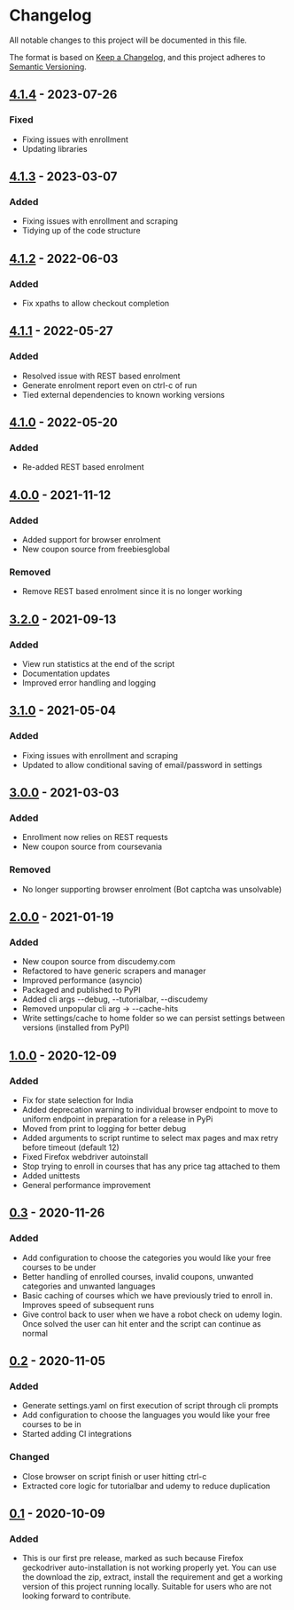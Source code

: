 # Changelog

All notable changes to this project will be documented in this file.

The format is based on [Keep a Changelog](https://keepachangelog.com/en/1.0.0/),
and this project adheres to
[Semantic Versioning](https://semver.org/spec/v2.0.0.html).

## [4.1.4] - 2023-07-26

### Fixed
- Fixing issues with enrollment
- Updating libraries

## [4.1.3] - 2023-03-07

### Added
- Fixing issues with enrollment and scraping
- Tidying up of the code structure

## [4.1.2] - 2022-06-03

### Added
- Fix xpaths to allow checkout completion

## [4.1.1] - 2022-05-27

### Added
- Resolved issue with REST based enrolment
- Generate enrolment report even on ctrl-c of run
- Tied external dependencies to known working versions

## [4.1.0] - 2022-05-20

### Added
- Re-added REST based enrolment

## [4.0.0] - 2021-11-12

### Added
- Added support for browser enrolment
- New coupon source from freebiesglobal

### Removed
- Remove REST based enrolment since it is no longer working

## [3.2.0] - 2021-09-13

### Added

- View run statistics at the end of the script
- Documentation updates
- Improved error handling and logging

## [3.1.0] - 2021-05-04

### Added

- Fixing issues with enrollment and scraping
- Updated to allow conditional saving of email/password in settings

## [3.0.0] - 2021-03-03

### Added

- Enrollment now relies on REST requests
- New coupon source from coursevania

### Removed
- No longer supporting browser enrolment (Bot captcha was unsolvable)

## [2.0.0] - 2021-01-19

### Added

- New coupon source from discudemy.com
- Refactored to have generic scrapers and manager
- Improved performance (asyncio)
- Packaged and published to PyPI
- Added cli args --debug, --tutorialbar, --discudemy
- Removed unpopular cli arg -> --cache-hits
- Write settings/cache to home folder so we can persist settings between versions (installed from PyPI)

## [1.0.0] - 2020-12-09

### Added

- Fix for state selection for India
- Added deprecation warning to individual browser endpoint to move to uniform endpoint in preparation for a release in PyPi
- Moved from print to logging for better debug
- Added arguments to script runtime to select max pages and max retry before timeout (default 12)
- Fixed Firefox webdriver autoinstall
- Stop trying to enroll in courses that has any price tag attached to them
- Added unittests
- General performance improvement

## [0.3] - 2020-11-26

### Added

- Add configuration to choose the categories you would like your free courses to be under
- Better handling of enrolled courses, invalid coupons, unwanted categories and unwanted languages
- Basic caching of courses which we have previously tried to enroll in. Improves speed of subsequent runs
- Give control back to user when we have a robot check on udemy login. Once solved the user can hit enter and the script 
can continue as normal

## [0.2] - 2020-11-05

### Added

- Generate settings.yaml on first execution of script through cli prompts
- Add configuration to choose the languages you would like your free courses to
  be in
- Started adding CI integrations

### Changed

- Close browser on script finish or user hitting ctrl-c
- Extracted core logic for tutorialbar and udemy to reduce duplication

## [0.1] - 2020-10-09

### Added

- This is our first pre release, marked as such because Firefox geckodriver
  auto-installation is not working properly yet. You can use the download the
  zip, extract, install the requirement and get a working version of this
  project running locally. Suitable for users who are not looking forward to
  contribute.

[4.1.4]:
  https://github.com/aapatre/Automatic-Udemy-Course-Enroller-GET-PAID-UDEMY-COURSES-for-FREE/releases/tag/v4.1.4
[4.1.3]:
  https://github.com/aapatre/Automatic-Udemy-Course-Enroller-GET-PAID-UDEMY-COURSES-for-FREE/releases/tag/v4.1.3
[4.1.2]:
  https://github.com/aapatre/Automatic-Udemy-Course-Enroller-GET-PAID-UDEMY-COURSES-for-FREE/releases/tag/v4.1.2
[4.1.1]:
  https://github.com/aapatre/Automatic-Udemy-Course-Enroller-GET-PAID-UDEMY-COURSES-for-FREE/releases/tag/v4.1.1
[4.1.0]:
  https://github.com/aapatre/Automatic-Udemy-Course-Enroller-GET-PAID-UDEMY-COURSES-for-FREE/releases/tag/v4.1.0
[4.0.0]:
  https://github.com/aapatre/Automatic-Udemy-Course-Enroller-GET-PAID-UDEMY-COURSES-for-FREE/releases/tag/v4.0.0
[3.2.0]:
  https://github.com/aapatre/Automatic-Udemy-Course-Enroller-GET-PAID-UDEMY-COURSES-for-FREE/releases/tag/v3.2.0
[3.1.0]:
  https://github.com/aapatre/Automatic-Udemy-Course-Enroller-GET-PAID-UDEMY-COURSES-for-FREE/releases/tag/v3.1.0
[3.0.0]:
  https://github.com/aapatre/Automatic-Udemy-Course-Enroller-GET-PAID-UDEMY-COURSES-for-FREE/releases/tag/v3.0.0
[2.0.0]:
  https://github.com/aapatre/Automatic-Udemy-Course-Enroller-GET-PAID-UDEMY-COURSES-for-FREE/releases/tag/v2.0.0
[1.0.0]:
  https://github.com/aapatre/Automatic-Udemy-Course-Enroller-GET-PAID-UDEMY-COURSES-for-FREE/releases/tag/v1.0.0
[0.3]:
  https://github.com/aapatre/Automatic-Udemy-Course-Enroller-GET-PAID-UDEMY-COURSES-for-FREE/releases/tag/v0.3
[0.2]:
  https://github.com/aapatre/Automatic-Udemy-Course-Enroller-GET-PAID-UDEMY-COURSES-for-FREE/releases/tag/v0.2
[0.1]:
  https://github.com/aapatre/Automatic-Udemy-Course-Enroller-GET-PAID-UDEMY-COURSES-for-FREE/releases/tag/v0.1
